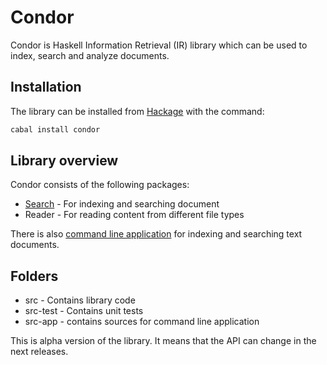 # Condor

Condor is Haskell Information Retrieval (IR) library which can be used to index, search and analyze documents.

## Installation
The library can be installed from [Hackage](http://hackage.haskell.org/package/condor) with the command:

```sh
cabal install condor
```

## Library overview


Condor consists of the following packages:
* [Search](doc/index.md) - For indexing and searching document
* Reader - For reading content from different file types

There is also [command line application](doc/Command-line-usage.md) for indexing and searching text documents.


## Folders

* src - Contains library code
* src-test - Contains unit tests
* src-app - contains sources for command line application

This is alpha version of the library. It means that the API can change in the next releases.
